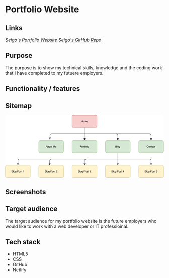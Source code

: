 # Portfolio Website
## Links
*[Seigo's Portfolio Website](https://seigo-portfolio-assignment.netlify.app/)*
*[Seigo's GitHub Repo](https://github.com/miyakeseigo/projects.git)*

## Purpose
The purpose is to show my technical skills, knowledge and the coding work that I have completed to my futuere employers.

## Functionality / features

## Sitemap
![Sitemap](https://github.com/miyakeseigo/projects/blob/main/img/sitemap.jpg)

## Screenshots
     
## Target audience
The target audience for my portfolio website is the future employers who would like to work with a web developer or IT professioinal.
     
## Tech stack
- HTML5 
- CSS
- GitHub
- Netlify